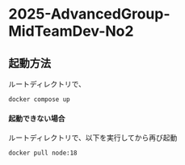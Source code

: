 # 2025-AdvancedGroup-MidTeamDev-No2

## 起動方法
ルートディレクトリで、
```shell
docker compose up
```

#### 起動できない場合
ルートディレクトリで、以下を実行してから再び起動
```shell
docker pull node:18
```